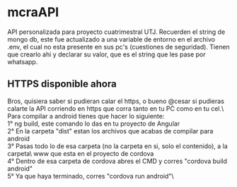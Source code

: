 # mcraAPI
API personalizada para proyecto cuatrimestral UTJ.
Recuerden el string de mongo db, este fue actualizado a una variable de entorno en el archivo .env, el cual no esta presente en sus pc's (cuestiones de seguridad). Tienen que crearlo ahi y declarar su valor, que es el string que les pase por whatsapp.

## HTTPS disponible ahora
Bros, quisiera saber si pudieran calar el https, o bueno @cesar si pudieras calarte la API corriendo en https que
corra tanto en tu PC como en tu cel.\  
Para compilar a android tienes que hacer lo siguiente:\
1° ng build, este comando lo das en tu proyecto de Angular\
2° En la carpeta "dist" estan los archivos que acabas de compilar para android\
3° Pasas todo lo de esa carpeta (no la carpeta en si, solo el contenido), a la carpeta\ 
www que esta en el proyecto de cordova\
4° Dentro de esa carpeta de cordova abres el CMD y corres "cordova build android"\
5° Ya que haya terminado, corres "cordova run android"\
